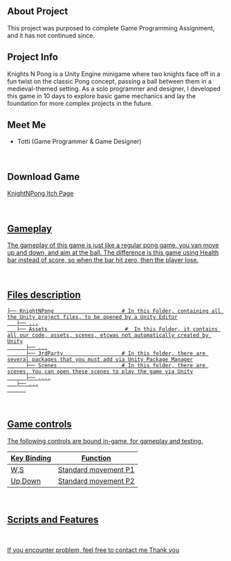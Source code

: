 ## About Project
This project was purposed to complete Game Programming Assignment, and it has not continued since.
<br>

## Project Info
Knights N Pong is a Unity Engine minigame where two knights face off in a fun twist on the classic Pong concept, passing a ball between them in a medieval-themed setting. As a solo programmer and designer, I developed this game in 10 days to explore basic game mechanics and lay the foundation for more complex projects in the future.
<br>

## Meet Me
- Totti (Game Programmer & Game Designer)

<br>

## Download Game
<p width="500px" align="left"><a href="https://tottadits.itch.io/knightnpong">KnightNPong Itch Page</p>
<br>

## Gameplay
The gameplay of this game is just like a regular pong game, you van move up and down, and aim at the ball. The difference is this game using Health bar instead of score, so when the bar hit zero, then the player lose.

<br>

## Files description

```
├── KnightNPong                      # In this Folder, containing all the Unity project files, to be opened by a Unity Editor
   ├── ...
   ├── Assets                         #  In this Folder, it contains all our code, assets, scenes, etcwas not automatically created by Unity
      ├── ...
      ├── 3rdParty                   # In this folder, there are several packages that you must add via Unity Package Manager
      ├── Scenes                     # In this folder, there are scenes. You can open these scenes to play the game via Unity
      ├── ....
   ├── ...
      
```
<br>

## Game controls

The following controls are bound in-game, for gameplay and testing.

| Key Binding       | Function          |
| ----------------- | ----------------- |
| W,S           | Standard movement P1|
| Up,Down           | Standard movement P2|

<br>

## Scripts and Features

<br>

If you encounter problem, feel free to contact me
Thank you
